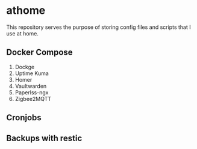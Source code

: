 # athome

This repository serves the purpose of storing config files and scripts that I use at home.

## Docker Compose

1. Dockge
2. Uptime Kuma
3. Homer
4. Vaultwarden
5. Paperlss-ngx
6. Zigbee2MQTT

## Cronjobs

## Backups with restic
